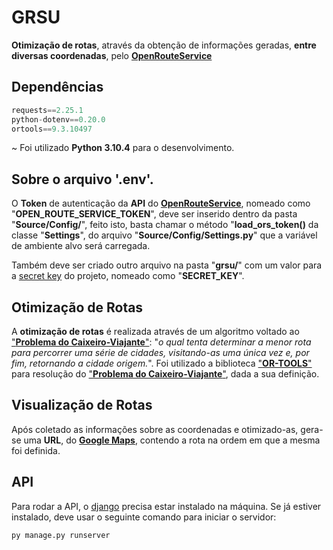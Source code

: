 # **GRSU**
**Otimização de rotas**, através da obtenção de informações geradas, 
**entre diversas coordenadas**, pelo 
[**OpenRouteService**](https://openrouteservice.org/)

## **Dependências**
```py
requests==2.25.1
python-dotenv==0.20.0
ortools==9.3.10497
```
~ Foi utilizado **Python 3.10.4** para o desenvolvimento.

## **Sobre o arquivo '.env'.**
O **Token** de autenticação da **API** do 
[**OpenRouteService**](https://openrouteservice.org/), nomeado como 
"**OPEN_ROUTE_SERVICE_TOKEN**", deve ser inserido dentro da 
pasta "**Source/Config/**", feito isto, basta chamar o método
"**load_ors_token()** da classe "**Settings**", do arquivo 
"**Source/Config/Settings.py**" que a variável de ambiente alvo 
será carregada.

Também deve ser criado outro arquivo na pasta "**grsu/**" com um valor para a 
[secret key](https://docs.djangoproject.com/en/4.1/ref/settings/#secret-key)
do projeto, nomeado como "**SECRET_KEY**".

## **Otimização de Rotas**
A **otimização de rotas** é realizada através de um algoritmo voltado
ao ["**Problema do Caixeiro-Viajante**"](https://pt.wikipedia.org/wiki/Problema_do_caixeiro-viajante):
"*o qual tenta determinar a menor rota para percorrer uma série de cidades,
visitando-as uma única vez e, por fim, retornando a cidade origem.*". Foi
utilizado a biblioteca ["**OR-TOOLS**"](https://developers.google.com/optimization)
para resolução do 
["**Problema do Caixeiro-Viajante**"](https://pt.wikipedia.org/wiki/Problema_do_caixeiro-viajante), 
dada a sua definição.

## **Visualização de Rotas**
Após coletado as informações sobre as coordenadas e otimizado-as, gera-se 
uma **URL**, do [**Google Maps**](https://www.google.com.br/maps/), 
contendo a rota na ordem em que a mesma foi definida.

## **API**
Para rodar a API, o [django](https://www.djangoproject.com) precisa estar instalado na máquina.
Se já estiver instalado, deve usar o seguinte comando para iniciar o servidor:
```
py manage.py runserver
```
